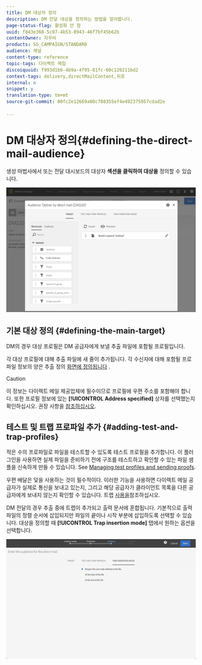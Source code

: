 ```yaml
---
title: DM 대상자 정의
description: DM 전달 대상을 정의하는 방법을 알아봅니다.
page-status-flag: 활성화 안 함
uuid: f843e368-5c07-4b53-8943-46f7bf45b62b
contentOwner: 자우비
products: SG_CAMPAIGN/STANDARD
audience: 채널
content-type: reference
topic-tags: 다이렉트 메일
discoiquuid: f993d1b6-4b9a-4f95-81fc-60c126211bd2
context-tags: delivery,directMailContent,뒤로
internal: n
snippet: y
translation-type: tm+mt
source-git-commit: 00fc2e12669a00c788355ef4e492375957cdad2e

---
```



# DM 대상자 정의{#defining-the-direct-mail-audience}

생성 마법사에서 또는 전달 대시보드의 대상자 **섹션을 클릭하여 대상을** 정의할 수 있습니다.

![](assets/direct_mail_15.png)

## 기본 대상 정의 {#defining-the-main-target}

DM의 경우 대상 프로필은 DM 공급자에게 보낼 추출 파일에 포함될 프로필입니다.

각 대상 프로필에 대해 추출 파일에 새 줄이 추가됩니다. 각 수신자에 대해 포함될 프로파일 정보의 양은 추출 정의 [화면에 정의됩니다](#defining-the-extraction) .

>[!CAUTION]
>
>이 정보는 다이렉트 메일 제공업체에 필수이므로 프로필에 우편 주소를 포함해야 합니다. 또한 프로필 정보에 있는 **[!UICONTROL Address specified]** 상자를 선택했는지 확인하십시오. 권장 사항을 [참조하십시오](../../channels/using/about-direct-mail.md#recommendations).

## 테스트 및 트랩 프로파일 추가 {#adding-test-and-trap-profiles}

적은 수의 프로파일로 파일을 테스트할 수 있도록 테스트 프로필을 추가합니다. 이 플러그인을 사용하면 실제 파일을 준비하기 전에 구조를 테스트하고 확인할 수 있는 파일 샘플을 신속하게 만들 수 있습니다. See [Managing test profiles and sending proofs](../../sending/using/managing-test-profiles-and-sending-proofs.md).

우편 배달은 덫을 사용하는 것이 필수적이다. 이러한 기능을 사용하면 다이렉트 메일 공급자가 실제로 통신을 보내고 있는지, 그리고 해당 공급자가 클라이언트 목록을 다른 공급자에게 보내지 않는지 확인할 수 있습니다. 트랩 [사용을](../../sending/using/managing-test-profiles-and-sending-proofs.md#using-traps)참조하십시오.

DM 전달의 경우 추출 중에 트랩이 추가되고 출력 문서에 혼합됩니다. 기본적으로 출력 파일의 정렬 순서에 삽입되지만 파일의 끝이나 시작 부분에 삽입하도록 선택할 수 있습니다. 대상을 정의할 때 **[!UICONTROL Trap insertion mode]** 탭에서 원하는 옵션을 선택합니다.

![](assets/direct_mail_trap_insertion_mode.png)
